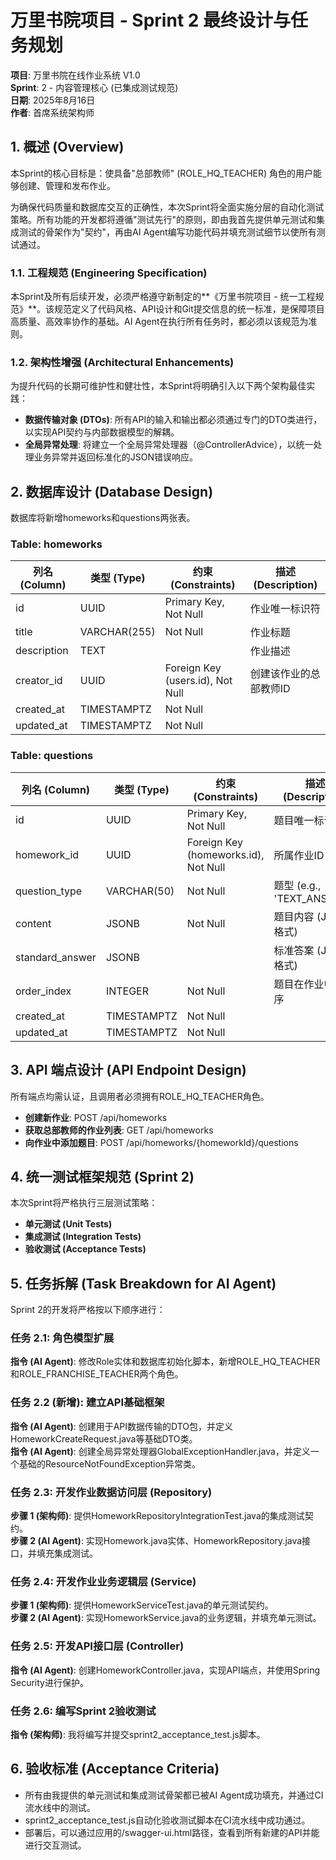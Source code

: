 # 万里书院项目 - Sprint 2 最终设计与任务规划

**项目**: 万里书院在线作业系统 V1.0  
**Sprint**: 2 - 内容管理核心 (已集成测试规范)  
**日期**: 2025年8月16日  
**作者**: 首席系统架构师  

## 1. 概述 (Overview)

本Sprint的核心目标是：使具备"总部教师" (ROLE_HQ_TEACHER) 角色的用户能够创建、管理和发布作业。

为确保代码质量和数据库交互的正确性，本次Sprint将全面实施分层的自动化测试策略。所有功能的开发都将遵循"测试先行"的原则，即由我首先提供单元测试和集成测试的骨架作为"契约"，再由AI Agent编写功能代码并填充测试细节以使所有测试通过。

### 1.1. 工程规范 (Engineering Specification)

本Sprint及所有后续开发，必须严格遵守新制定的**《万里书院项目 - 统一工程规范》**。该规范定义了代码风格、API设计和Git提交信息的统一标准，是保障项目高质量、高效率协作的基础。AI Agent在执行所有任务时，都必须以该规范为准则。

### 1.2. 架构性增强 (Architectural Enhancements)

为提升代码的长期可维护性和健壮性，本Sprint将明确引入以下两个架构最佳实践：

- **数据传输对象 (DTOs)**: 所有API的输入和输出都必须通过专门的DTO类进行，以实现API契约与内部数据模型的解耦。
- **全局异常处理**: 将建立一个全局异常处理器（@ControllerAdvice），以统一处理业务异常并返回标准化的JSON错误响应。

## 2. 数据库设计 (Database Design)

数据库将新增homeworks和questions两张表。

### Table: homeworks

| 列名 (Column) | 类型 (Type) | 约束 (Constraints) | 描述 (Description) |
|---------------|-------------|-------------------|--------------------|
| id | UUID | Primary Key, Not Null | 作业唯一标识符 |
| title | VARCHAR(255) | Not Null | 作业标题 |
| description | TEXT | | 作业描述 |
| creator_id | UUID | Foreign Key (users.id), Not Null | 创建该作业的总部教师ID |
| created_at | TIMESTAMPTZ | Not Null | |
| updated_at | TIMESTAMPTZ | Not Null | |

### Table: questions

| 列名 (Column) | 类型 (Type) | 约束 (Constraints) | 描述 (Description) |
|---------------|-------------|-------------------|--------------------|
| id | UUID | Primary Key, Not Null | 题目唯一标识符 |
| homework_id | UUID | Foreign Key (homeworks.id), Not Null | 所属作业ID |
| question_type | VARCHAR(50) | Not Null | 题型 (e.g., 'TEXT_ANSWER') |
| content | JSONB | Not Null | 题目内容 (JSON格式) |
| standard_answer | JSONB | | 标准答案 (JSON格式) |
| order_index | INTEGER | Not Null | 题目在作业中的顺序 |
| created_at | TIMESTAMPTZ | Not Null | |
| updated_at | TIMESTAMPTZ | Not Null | |

## 3. API 端点设计 (API Endpoint Design)

所有端点均需认证，且调用者必须拥有ROLE_HQ_TEACHER角色。

- **创建新作业**: POST /api/homeworks
- **获取总部教师的作业列表**: GET /api/homeworks
- **向作业中添加题目**: POST /api/homeworks/{homeworkId}/questions

## 4. 统一测试框架规范 (Sprint 2)

本次Sprint将严格执行三层测试策略：

- **单元测试 (Unit Tests)**
- **集成测试 (Integration Tests)**
- **验收测试 (Acceptance Tests)**

## 5. 任务拆解 (Task Breakdown for AI Agent)

Sprint 2的开发将严格按以下顺序进行：

### 任务 2.1: 角色模型扩展
**指令 (AI Agent)**: 修改Role实体和数据库初始化脚本，新增ROLE_HQ_TEACHER和ROLE_FRANCHISE_TEACHER两个角色。

### 任务 2.2 (新增): 建立API基础框架
**指令 (AI Agent)**: 创建用于API数据传输的DTO包，并定义HomeworkCreateRequest.java等基础DTO类。  
**指令 (AI Agent)**: 创建全局异常处理器GlobalExceptionHandler.java，并定义一个基础的ResourceNotFoundException异常类。

### 任务 2.3: 开发作业数据访问层 (Repository)
**步骤 1 (架构师)**: 提供HomeworkRepositoryIntegrationTest.java的集成测试契约。  
**步骤 2 (AI Agent)**: 实现Homework.java实体、HomeworkRepository.java接口，并填充集成测试。

### 任务 2.4: 开发作业业务逻辑层 (Service)
**步骤 1 (架构师)**: 提供HomeworkServiceTest.java的单元测试契约。  
**步骤 2 (AI Agent)**: 实现HomeworkService.java的业务逻辑，并填充单元测试。

### 任务 2.5: 开发API接口层 (Controller)
**指令 (AI Agent)**: 创建HomeworkController.java，实现API端点，并使用Spring Security进行保护。

### 任务 2.6: 编写Sprint 2验收测试
**指令 (架构师)**: 我将编写并提交sprint2_acceptance_test.js脚本。

## 6. 验收标准 (Acceptance Criteria)

- 所有由我提供的单元测试和集成测试骨架都已被AI Agent成功填充，并通过CI流水线中的测试。
- sprint2_acceptance_test.js自动化验收测试脚本在CI流水线中成功通过。
- 部署后，可以通过应用的/swagger-ui.html路径，查看到所有新建的API并能进行交互测试。